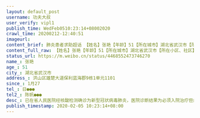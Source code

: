 ```yaml
---
layout: default_post
username: 功夫大叔
user_verify: vipl1
publish_time: WedFeb0510:23:14+08002020
crawl_time: 20200212-12:40:51
imageurl: 
content_brief: 肺炎患者求助超话 【姓名】张艳【年龄】51【所在城市】湖北省武汉市【所在小区、社区】洪山区雄楚大道保利蓝海郡9栋1单元1101【患病时间】1月27【联系方式】日●●●【其他紧急联系人】陈帆●●●【病情描述】已在省人民医院经核酸检测确诊为新型冠状病毒肺炎，医院诊断结果为必 ...全文
content_full_raw: 【姓名】张艳【年龄】51【所在城市】湖北省武汉市【所在小区、社区】洪山区雄楚大道保利蓝海郡9栋1单元1101【患病时间】1月27【联系方式】日●●●【其他紧急联系人】陈帆●●●【病情描述】已在省人民医院经核酸检测确诊为新型冠状病毒肺炎，医院诊断结果为必须入院治疗但由于没有床位，一直无法入院，已联系社区但迟迟没有准确答复。具体情况为，于1月27日开始持续高烧伴随剧烈咳嗽，严重食欲不振，四肢乏力，气喘，伴随失眠，于2月3日开始出现胸闷，气喘呼吸困难，心脏不适等进一步恶化症状，恳请好心人帮忙联系一下能否找到床位，入院进行有效的治疗，谢谢各位好心的朋友，麻烦大家帮帮我吧！
status_url: https://m.weibo.cn/status/4468552473746270
name_: 张艳
age_: 51
city_: 湖北省武汉市
address_: 洪山区雄楚大道保利蓝海郡9栋1单元1101
since_: 1月27
tel_: 日●●●
tel2_: 陈帆●●●
desc_: 已在省人民医院经核酸检测确诊为新型冠状病毒肺炎，医院诊断结果为必须入院治疗但由于没有床位，一直无法入院，已联系社区但迟迟没有准确答复。具体情况为，于1月27日开始持续高烧伴随剧烈咳嗽，严重食欲不振，四肢乏力，气喘，伴随失眠，于2月3日开始出现胸闷，气喘呼吸困难，心脏不适等进一步恶化症状，恳请好心人帮忙联系一下能否找到床位，入院进行有效的治疗，谢谢各位好心的朋友，麻烦大家帮帮我吧！
publish_timestamp: 2020-02-05 10:23:14+08:00
---
```

